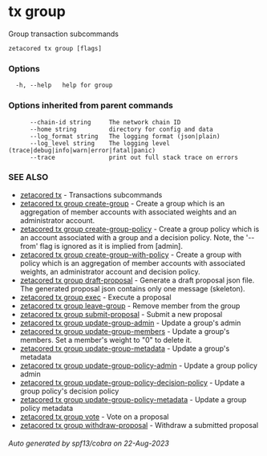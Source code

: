 # tx group

Group transaction subcommands

```
zetacored tx group [flags]
```

### Options

```
  -h, --help   help for group
```

### Options inherited from parent commands

```
      --chain-id string     The network chain ID
      --home string         directory for config and data 
      --log_format string   The logging format (json|plain) 
      --log_level string    The logging level (trace|debug|info|warn|error|fatal|panic) 
      --trace               print out full stack trace on errors
```

### SEE ALSO

* [zetacored tx](zetacored_tx.md)	 - Transactions subcommands
* [zetacored tx group create-group](zetacored_tx_group_create-group.md)	 - Create a group which is an aggregation of member accounts with associated weights and an administrator account.
* [zetacored tx group create-group-policy](zetacored_tx_group_create-group-policy.md)	 - Create a group policy which is an account associated with a group and a decision policy. Note, the '--from' flag is ignored as it is implied from [admin].
* [zetacored tx group create-group-with-policy](zetacored_tx_group_create-group-with-policy.md)	 - Create a group with policy which is an aggregation of member accounts with associated weights, an administrator account and decision policy.
* [zetacored tx group draft-proposal](zetacored_tx_group_draft-proposal.md)	 - Generate a draft proposal json file. The generated proposal json contains only one message (skeleton).
* [zetacored tx group exec](zetacored_tx_group_exec.md)	 - Execute a proposal
* [zetacored tx group leave-group](zetacored_tx_group_leave-group.md)	 - Remove member from the group
* [zetacored tx group submit-proposal](zetacored_tx_group_submit-proposal.md)	 - Submit a new proposal
* [zetacored tx group update-group-admin](zetacored_tx_group_update-group-admin.md)	 - Update a group's admin
* [zetacored tx group update-group-members](zetacored_tx_group_update-group-members.md)	 - Update a group's members. Set a member's weight to "0" to delete it.
* [zetacored tx group update-group-metadata](zetacored_tx_group_update-group-metadata.md)	 - Update a group's metadata
* [zetacored tx group update-group-policy-admin](zetacored_tx_group_update-group-policy-admin.md)	 - Update a group policy admin
* [zetacored tx group update-group-policy-decision-policy](zetacored_tx_group_update-group-policy-decision-policy.md)	 - Update a group policy's decision policy
* [zetacored tx group update-group-policy-metadata](zetacored_tx_group_update-group-policy-metadata.md)	 - Update a group policy metadata
* [zetacored tx group vote](zetacored_tx_group_vote.md)	 - Vote on a proposal
* [zetacored tx group withdraw-proposal](zetacored_tx_group_withdraw-proposal.md)	 - Withdraw a submitted proposal

###### Auto generated by spf13/cobra on 22-Aug-2023

